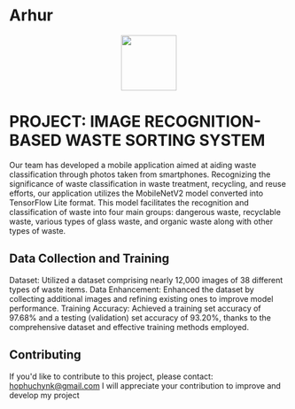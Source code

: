 # Arhur
<div id="header" align="center">
  <img src="https://media.giphy.com/media/M9gbBd9nbDrOTu1Mqx/giphy.gif" width="100"/>
</div>

# PROJECT: IMAGE RECOGNITION-BASED WASTE SORTING SYSTEM 

Our team has developed a mobile application aimed at aiding waste classification through photos taken from smartphones. Recognizing the significance of waste classification in waste treatment, recycling, and reuse efforts, our application utilizes the MobileNetV2 model converted into TensorFlow Lite format. This model facilitates the recognition and classification of waste into four main groups: dangerous waste, recyclable waste, various types of glass waste, and organic waste along with other types of waste.

## Data Collection and Training 

Dataset: Utilized a dataset comprising nearly 12,000 images of 38 different types of waste items.
Data Enhancement: Enhanced the dataset by collecting additional images and refining existing ones to improve model performance.
Training Accuracy: Achieved a training set accuracy of 97.68% and a testing (validation) set accuracy of 93.20%, thanks to the comprehensive dataset and effective training methods employed.

## Contributing
  If you'd like to contribute to this project, please contact: hophuchynk@gmail.com
  I will appreciate your contribution to improve and develop my project
